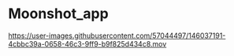 # Moonshot_app


https://user-images.githubusercontent.com/57044497/146037191-4cbbc39a-0658-46c3-9ff9-b9f825d434c8.mov

